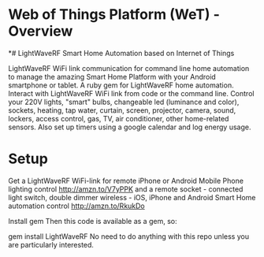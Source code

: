 # Web of Things Platform (WeT) - Overview
*# LightWaveRF Smart Home Automation based on Internet of Things 

LightWaveRF WiFi link communication for command line home automation to manage the amazing Smart Home Platform with your Android smartphone or tablet. A ruby gem for LightWaveRF home automation. Interact with LightWaveRF WiFi link from code or the command line. Control your 220V lights, "smart" bulbs, changeable led (luminance and color), sockets, heating, tap water, curtain, screen, projector, camera, sound, lockers, access control, gas, TV, air conditioner, other home-related sensors. Also set up timers using a google calendar and log energy usage.

# Setup
Get a LightWaveRF WiFi-link for remote iPhone or Android Mobile Phone lighting control http://amzn.to/V7yPPK and a remote socket - connected light switch, double dimmer wireless - iOS, iPhone and Android Smart Home automation control http://amzn.to/RkukDo

Install gem
Then this code is available as a gem, so:

gem install LightWaveRF
No need to do anything with this repo unless you are particularly interested.
